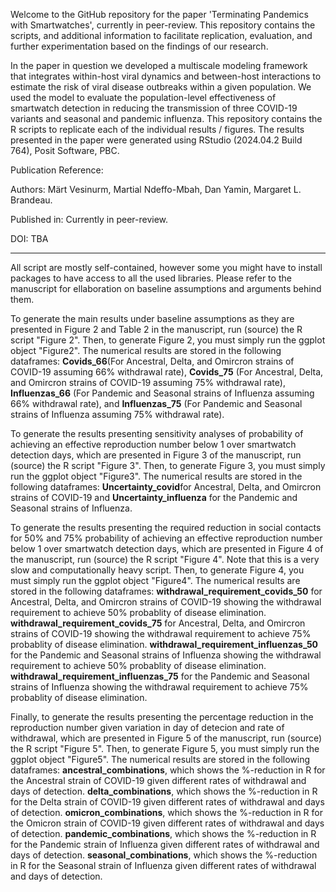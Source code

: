 Welcome to the  GitHub repository for the paper 'Terminating Pandemics with Smartwatches', currently in peer-review. This repository contains the scripts, and additional information to facilitate replication, evaluation, and further experimentation based on the findings of our research.

In the paper in question we developed a multiscale modeling framework that integrates within-host viral dynamics and between-host interactions to estimate the risk of viral disease outbreaks within a given population. We used the model to evaluate the population-level effectiveness of smartwatch detection in reducing the transmission of three COVID-19 variants and seasonal and pandemic influenza. This repository contains the R scripts to replicate each of the individual results / figures. The results presented in the paper were generated using RStudio (2024.04.2 Build 764), Posit Software, PBC.


Publication Reference:

Authors: Märt Vesinurm, Martial Ndeffo-Mbah, Dan Yamin, Margaret L. Brandeau.

Published in: Currently in peer-review.

DOI: TBA

*************************************
All script are mostly self-contained, however some you might have to install packages to have access to all the used libraries. Please refer to the manuscript for ellaboration on baseline assumptions and arguments behind them.

To generate the main results under baseline assumptions as they are presented in Figure 2 and Table 2 in the manuscript, run (source) the R script "Figure 2". Then, to generate Figure 2, you must simply run the ggplot object "Figure2". The numerical results are stored in the following dataframes: **Covids_66**(For Ancestral, Delta, and Omircron strains of COVID-19 assuming 66% withdrawal rate), **Covids_75** (For Ancestral, Delta, and Omircron strains of COVID-19 assuming 75% withdrawal rate), **Influenzas_66** (For Pandemic and Seasonal strains of Influenza assuming 66% withdrawal rate), and **Influenzas_75** (For Pandemic and Seasonal strains of Influenza assuming 75% withdrawal rate).

To generate the results presenting sensitivity analyses of probability of achieving an effective reproduction number below 1 over smartwatch detection days, which are presented in Figure 3 of the manuscript, run (source) the R script "Figure 3". Then, to generate Figure 3, you must simply run the ggplot object "Figure3". The numerical results are stored in the following dataframes: **Uncertainty_covid**for Ancestral, Delta, and Omircron strains of COVID-19 and **Uncertainty_influenza** for the Pandemic and Seasonal strains of Influenza.

To generate the results presenting the required reduction in social contacts for 50% and 75% probability of achieving an effective reproduction number below 1 over smartwatch detection days, which are presented in Figure 4 of the manuscript, run (source) the R script "Figure 4". Note that this is a very slow and computationally heavy script. Then, to generate Figure 4, you must simply run the ggplot object "Figure4". The numerical results are stored in the following dataframes: 
**withdrawal_requirement_covids_50** for Ancestral, Delta, and Omircron strains of COVID-19 showing the withdrawal requirement to achieve 50% probablity of disease elimination.
**withdrawal_requirement_covids_75** for Ancestral, Delta, and Omircron strains of COVID-19 showing the withdrawal requirement to achieve 75% probablity of disease elimination.
**withdrawal_requirement_influenzas_50** for the Pandemic and Seasonal strains of Influenza showing the withdrawal requirement to achieve 50% probablity of disease elimination.
**withdrawal_requirement_influenzas_75** for the Pandemic and Seasonal strains of Influenza showing the withdrawal requirement to achieve 75% probablity of disease elimination.

Finally, to generate the results presenting the percentage reduction in the reproduction number given variation in day of detecion and rate of withdrawal, which are presented in Figure 5 of the manuscript, run (source) the R script "Figure 5". Then, to generate Figure 5, you must simply run the ggplot object "Figure5". The numerical results are stored in the following dataframes: 
**ancestral_combinations**, which shows the %-reduction in R for the Ancestral strain of COVID-19 given different rates of withdrawal and days of detection.
**delta_combinations**, which shows the %-reduction in R for the Delta strain of COVID-19 given different rates of withdrawal and days of detection.
**omicron_combinations**, which shows the %-reduction in R for the Omicron strain of COVID-19 given different rates of withdrawal and days of detection.
**pandemic_combinations**, which shows the %-reduction in R for the Pandemic strain of Influenza given different rates of withdrawal and days of detection.
**seasonal_combinations**, which shows the %-reduction in R for the Seasonal strain of Influenza given different rates of withdrawal and days of detection.
